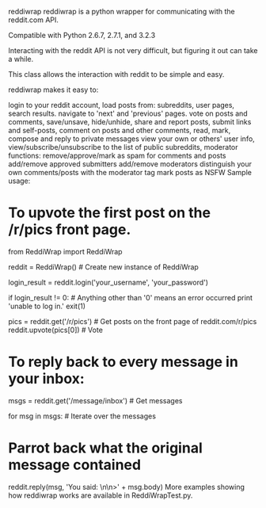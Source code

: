 reddiwrap
reddiwrap is a python wrapper for communicating with the reddit.com API.

Compatible with Python 2.6.7, 2.7.1, and 3.2.3

Interacting with the reddit API is not very difficult, but figuring it out can take a while.

This class allows the interaction with reddit to be simple and easy.

reddiwrap makes it easy to:

login to your reddit account,
load posts from:
subreddits,
user pages,
search results.
navigate to 'next' and 'previous' pages.
vote on posts and comments,
save/unsave, hide/unhide, share and report posts,
submit links and self-posts,
comment on posts and other comments,
read, mark, compose and reply to private messages
view your own or others' user info,
view/subscribe/unsubscribe to the list of public subreddits,
moderator functions:
remove/approve/mark as spam for comments and posts
add/remove approved submitters
add/remove moderators
distinguish your own comments/posts with the moderator tag
mark posts as NSFW
Sample usage:
# To upvote the first post on the /r/pics front page.

from ReddiWrap import ReddiWrap

reddit = ReddiWrap() # Create new instance of ReddiWrap

login_result = reddit.login('your_username', 'your_password')

if login_result != 0: # Anything other than '0' means an error occurred
  print 'unable to log in.'
  exit(1)

pics = reddit.get('/r/pics')  # Get posts on the front page of reddit.com/r/pics
reddit.upvote(pics[0])        # Vote



# To reply back to every message in your inbox:

msgs = reddit.get('/message/inbox') # Get messages

for msg in msgs: # Iterate over the messages

  # Parrot back what the original message contained
  reddit.reply(msg, 'You said: \n\n>' + msg.body)
More examples showing how reddiwrap works are available in ReddiWrapTest.py.
